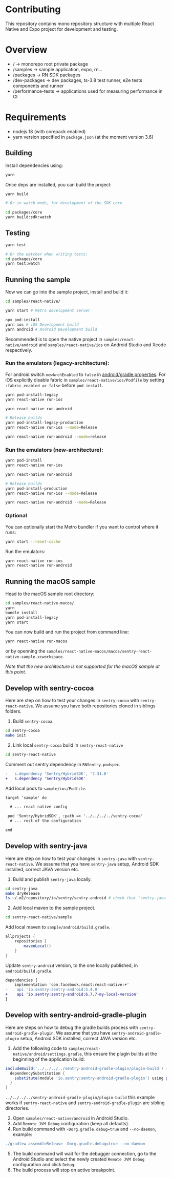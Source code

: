 # Contributing

This repository contains mono repository structure with multiple React Native and Expo project for development and testing.

# Overview

- / -> monorepo root private package
- /samples -> sample application, expo, rn...
- /packages -> RN SDK packages
- /dev-packages -> dev packages, ts-3.8 test runner, e2e tests components and runner
- /performance-tests -> applications used for measuring performance in CI

# Requirements

- nodejs 18 (with corepack enabled)
- yarn version specified in `package.json` (at the moment version 3.6)

## Building

Install dependencies using:

```sh
yarn
```

Once deps are installed, you can build the project:

```sh
yarn build

# Or in watch mode, for development of the SDK core

cd packages/core
yarn build:sdk:watch
```

## Testing

```sh
yarn test

# Or the watcher when writing tests:
cd packages/core
yarn test:watch
```

## Running the sample

Now we can go into the sample project, install and build it:

```sh
cd samples/react-native/

yarn start # Metro development server

npx pod-install
yarn ios # iOS Development build
yarn android # Android Development build
```

Recommended is to open the native project in `samples/react-native/android` and `samples/react-native/ios` on Android Studio and Xcode respectively.

### Run the emulators (legacy-architecture):

For android switch `newArchEnabled` to `false` in [android/gradle.properties](https://github.com/getsentry/sentry-react-native/blob/c95aa21497ca93aaaaf0b44d170dc39dc7bcf660/sample-new-architecture/android/gradle.properties#L40). For iOS explicitly disable fabric in `samples/react-native/ios/Podfile` by setting `:fabric_enabled => false` before `pod install`.

```sh
yarn pod-install-legacy
yarn react-native run-ios

yarn react-native run-android

# Release builds
yarn pod-install-legacy-production
yarn react-native run-ios --mode=Release

yarn react-native run-android --mode=release
```

### Run the emulators (new-architecture):
```sh
yarn pod-install
yarn react-native run-ios

yarn react-native run-android

# Release builds
yarn pod-install-production
yarn react-native run-ios --mode=Release

yarn react-native run-android --mode=Release
```

### Optional

You can optionally start the Metro bundler if you want to control where it runs:

```sh
yarn start --reset-cache
```

Run the emulators:

```sh
yarn react-native run-ios
yarn react-native run-android
```

## Running the macOS sample

Head to the macOS sample root directory:

```sh
cd samples/react-native-macos/
yarn
bundle install
yarn pod-install-legacy
yarn start
```

You can now build and run the project from command line:
```sh
yarn react-native run-macos
```

or by openning the `samples/react-native-macos/macos/sentry-react-native-sample.xcworkspace`.

_Note that the new architecture is not supported for the macOS sample at this point._

## Develop with sentry-cocoa

Here are step on how to test your changes in `sentry-cocoa` with `sentry-react-native`. We assume you have both repositories cloned in siblings folders.

1. Build `sentry-cocoa`.

```sh
cd sentry-cocoa
make init
```

2. Link local `sentry-cocoa` build in `sentry-react-native`

```sh
cd sentry-react-native
```

Comment out sentry dependency in `RNSentry.podspec`.

```diff
-   s.dependency 'Sentry/HybridSDK', '7.31.0'
+   s.dependency 'Sentry/HybridSDK'
```

Add local pods to `sample/ios/Podfile`.

```diff
target 'sample' do

  # ... react native config

 pod 'Sentry/HybridSDK', :path => '../../../../sentry-cocoa'
  # ... rest of the configuration

end
```

## Develop with sentry-java

Here are step on how to test your changes in `sentry-java` with `sentry-react-native`. We assume that you have `sentry-java` setup, Android SDK installed, correct JAVA version etc.

1. Build and publish `sentry-java` locally.

```sh
cd sentry-java
make dryRelease
ls ~/.m2/repository/io/sentry/sentry-android # check that `sentry-java` was published
```

2. Add local maven to the sample project.

```sh
cd sentry-react-native/sample
```

Add local maven to `sample/android/build.gradle`.

```gradle
allprojects {
    repositories {
        mavenLocal()
    }
}
```

Update `sentry-android` version, to the one locally published, in `android/build.gradle`.

```diff
dependencies {
    implementation 'com.facebook.react:react-native:+'
-    api 'io.sentry:sentry-android:5.4.0'
+    api 'io.sentry:sentry-android:6.7.7-my-local-version'
}
```

## Develop with sentry-android-gradle-plugin

Here are steps on how to debug the gradle builds process with `sentry-android-gradle-plugin`. We assume that you have `sentry-android-gradle-plugin` setup, Android SDK installed, correct JAVA version etc.

1. Add the following code to `samples/react-native/android/settings.gradle`, this ensure the plugin builds at the beginning of the application build:

```groovy
includeBuild('../../../../sentry-android-gradle-plugin/plugin-build') {
  dependencySubstitution {
    substitute(module 'io.sentry:sentry-android-gradle-plugin') using project(':')
  }
}
```

`../../../../sentry-android-gradle-plugin/plugin-build` this example works if `sentry-react-native` and `sentry-android-gradle-plugin` are sibling directories.

2. Open `samples/react-native/android` in Android Studio.
3. Add `Remote JVM Debug` configuration (keep all defaults).
4. Run build command with `-Dorg.gradle.debug=true` and `--no-daemon`, example:

```groovy
./gradlew assembleRelease -Dorg.gradle.debug=true --no-daemon
```

5. The build command will wait for the debugger connection, go to the Android Studio and select the newly created `Remote JVM Debug` configuration and click `Debug`.
6. The build process will stop on active breakpoint.
